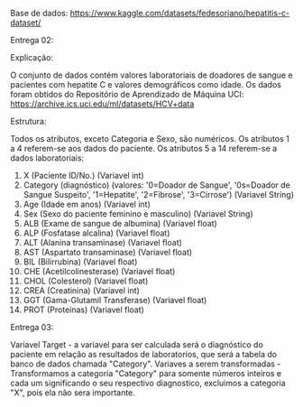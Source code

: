 Base de dados: https://www.kaggle.com/datasets/fedesoriano/hepatitis-c-dataset/

Entrega 02:

Explicação:

O conjunto de dados contém valores laboratoriais de doadores de sangue e pacientes com hepatite C e valores demográficos como idade.
Os dados foram obtidos do Repositório de Aprendizado de Máquina UCI:  https://archive.ics.uci.edu/ml/datasets/HCV+data

Estrutura:

Todos os atributos, exceto Categoria e Sexo, são numéricos.
Os atributos 1 a 4 referem-se aos dados do paciente.
Os atributos 5 a 14 referem-se a dados laboratoriais:

1) X (Paciente ID/No.) (Variavel int)
2) Category (diagnóstico) (valores: '0=Doador de Sangue', '0s=Doador de Sangue Suspeito', '1=Hepatite', '2=Fibrose', '3=Cirrose') (Variavel String)
3) Age (Idade em anos) (Variavel int)
4) Sex (Sexo do paciente feminino e masculino) (Variavel String)
5) ALB (Exame de sangue de albumina) (Variavel float)
6) ALP (Fosfatase alcalina) (Variavel float)
7) ALT (Alanina transaminase) (Variavel float)
8) AST (Aspartato transaminase) (Variavel float)
9) BIL (Bilirrubina) (Variavel float)
10) CHE (Acetilcolinesterase) (Variavel float)
11) CHOL (Colesterol) (Variavel float)
12) CREA (Creatinina) (Variavel int)
13) GGT (Gama-Glutamil Transferase) (Variavel float)
14) PROT (Proteínas) (Variavel float)

Entrega 03:

  Variavel Target - a variavel para ser calculada será o diagnóstico do paciente em relação as resultados de laboratorios, 
  que será a tabela do banco de dados chamada "Category".
  Variaves a serem transformadas - Transformamos a categoria "Category" para somente números inteiros e cada um significando 
  o seu respectivo diagnostico, excluimos a categoria "X", pois ela não sera importante.


